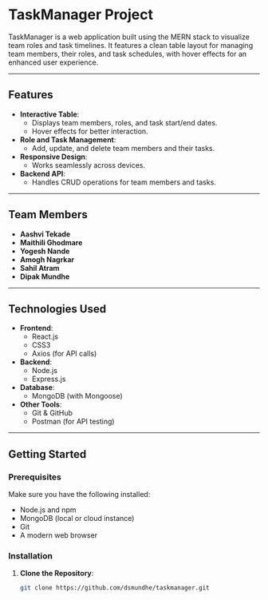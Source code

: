 # TaskManager Project

TaskManager is a web application built using the MERN stack to visualize team roles and task timelines. It features a clean table layout for managing team members, their roles, and task schedules, with hover effects for an enhanced user experience.

---

## Features

- **Interactive Table**: 
  - Displays team members, roles, and task start/end dates.
  - Hover effects for better interaction.
- **Role and Task Management**:
  - Add, update, and delete team members and their tasks.
- **Responsive Design**:
  - Works seamlessly across devices.
- **Backend API**:
  - Handles CRUD operations for team members and tasks.

---

## Team Members

- **Aashvi Tekade**
- **Maithili Ghodmare**
- **Yogesh Nande**
- **Amogh Nagrkar**
- **Sahil Atram**
- **Dipak Mundhe**

---

## Technologies Used

- **Frontend**:
  - React.js
  - CSS3
  - Axios (for API calls)
- **Backend**:
  - Node.js
  - Express.js
- **Database**:
  - MongoDB (with Mongoose)
- **Other Tools**:
  - Git & GitHub
  - Postman (for API testing)

---

## Getting Started

### Prerequisites

Make sure you have the following installed:
- Node.js and npm
- MongoDB (local or cloud instance)
- Git
- A modern web browser

### Installation

1. **Clone the Repository**:
   ```bash
   git clone https://github.com/dsmundhe/taskmanager.git
